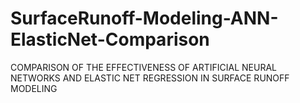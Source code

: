 # SurfaceRunoff-Modeling-ANN-ElasticNet-Comparison
COMPARISON OF THE EFFECTIVENESS OF ARTIFICIAL NEURAL NETWORKS AND ELASTIC NET REGRESSION IN SURFACE RUNOFF MODELING
